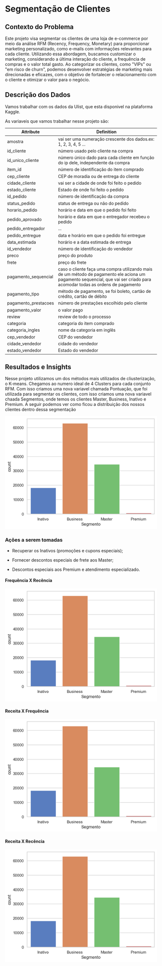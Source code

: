 # Segmentação de Clientes


## Contexto do Problema

Este projeto visa segmentar os clientes de uma loja de e-commerce por meio da análise RFM (Recency, Frequency, Monetary) para proporcionar marketing personalizado, como e-mails com informações relevantes para cada cliente. Utilizando essa abordagem, buscamos customizar o marketing, considerando a última interação do cliente, a frequência de compras e o valor total gasto. Ao categorizar os clientes, como "VIPs" ou "em risco de churn", podemos desenvolver estratégias de marketing mais direcionadas e eficazes, com o objetivo de fortalecer o relacionamento com o cliente e otimizar o valor para o negócio.


## Descrição dos Dados

Vamos trabalhar com os dados da Ulist, que esta disponivel na plataforma Kaggle.

As variaveis que vamos trabalhar nesse projeto são:


Attribute | Definition
------------ | -------------
|amostra | vai ser uma numeração crescente dos dados.ex: 1, 2, 3, 4, 5 ...  |     
|id_cliente | número usado pelo cliente na compra |             
|id_unico_cliente | número único dado para cada cliente em função do ip dele, independente da compra |       
|item_id | número de identificação do item comprado |              
|cep_cliente | CEP de moradia ou de entrega do cliente |              
|cidade_cliente | vai ser a cidade de onde foi feito o pedido |          
|estado_cliente | Estado de onde foi feito o pedido |         
|id_pedido | número de identificação da compra |               
|status_pedido | status de entrega ou não do pedido |             
|horario_pedido |  horário e data em que o pedido foi feito |           
|pedido_aprovado | horário e data em que o entregador recebeu o pedido |          
|pedido_entregador | ... |       
|pedido_entregue | data e horário em que o pedido foi entregue |         
|data_estimada |  horário e a data estimada de entrega |            
|id_vendedor | número de identificação do vendedor |               
|preco | preço do produto |                    
|frete | preço do frete |                  
|pagamento_sequencial | caso o cliente faça uma compra utilizando mais de um método de pagamento ele aciona um pagamento sequencial, que vai ser criado para acomodar todas as ordens de pagamento |    
|pagamento_tipo | método de pagamento, se foi boleto, cartão de crédito, cartão de débito |           
|pagamento_prestacoes | número de prestações escolhido pelo cliente |     
|pagamento_valor | o valor pago |          
|review | review de todo o processo |                  
|categoria | categoria do item comprado |                
|categoria_ingles | nome da categoria em inglês |        
|cep_vendedor | CEP do vendedor |             
|cidade_vendedor | cidade do vendedor |        
|estado_vendedor |  Estado do vendedor |    



## Resultados e Insights

Nesse projeto utilizamos um dos métodos mais utilizados de cliusterização, o K-means. Chegamos ao numero ideal de 4 Clusters para cada conjunto RFM. Com isso criamos uma nova variavel chamada Pontuação, que foi utilizada para segmentar os clientes, com isso criamos uma nova variavel chaada Segmentos, onde temos os clientes Master, Business, Inativo e Premium. A seguir podemos ver como ficou a distribuição dos nossos clientes dentro dessa segmentação


<div align=center>

![H1](Imagens/img.png 'sadas')
</div>



### Ações a serem tomadas

- Recuperar os Inativos (promoções e cupons especiais);

- Fornecer descontos especiais de frete aos Master;

- Descontos especiais aos Premium e atendimento especializado.



#### Frequência X Recência

<div align=center>

![H1](Imagens/img.png 'sadas')
</div>


#### Receita X Frequência

<div align=center>

![H1](Imagens/img.png 'sadas')
</div>


#### Receita X Recência

<div align=center>

![H1](Imagens/img.png 'sadas')
</div>




